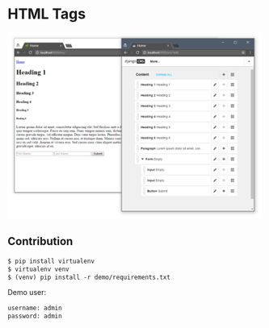 # HTML Tags

![](demo/static/djangocms_html_tags.png)


## Contribution

```shell
$ pip install virtualenv
$ virtualenv venv
$ (venv) pip install -r demo/requirements.txt
```

Demo user:

```
username: admin
password: admin
```
